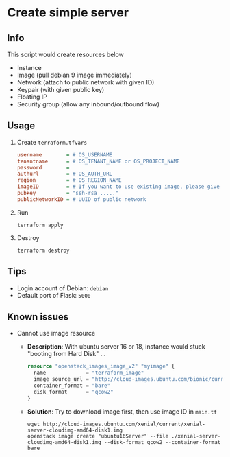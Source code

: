 # Create simple server

## Info

This script would create resources below
* Instance
* Image (pull debian 9 image immediately)
* Network (attach to public network with given ID)
* Keypair (with given public key)
* Floating IP
* Security group (allow any inbound/outbound flow)

## Usage

1. Create `terraform.tfvars`
    ```ini
    username        = # OS_USERNAME
    tenantname      = # OS_TENANT_NAME or OS_PROJECT_NAME
    password        =
    authurl         = # OS_AUTH_URL
    region          = # OS_REGION_NAME
    imageID         = # If you want to use existing image, please give UUID of image
    pubkey          = "ssh-rsa ....."
    publicNetworkID = # UUID of public network
    ```
2. Run
    ```
    terraform apply
    ```
3. Destroy
   ```
   terraform destroy
   ```

## Tips

* Login account of Debian: `debian`
* Default port of Flask: `5000`

## Known issues

* Cannot use image resource
  * **Description**:
    With ubuntu server 16 or 18, instance would stuck "booting from Hard Disk" ...
      ```tf
      resource "openstack_images_image_v2" "myimage" {
        name             = "terraform_image"
        image_source_url = "http://cloud-images.ubuntu.com/bionic/current/bionic-server-cloudimg-arm64.img"
        container_format = "bare"
        disk_format      = "qcow2"
      }
      ```

  * **Solution**:
  Try to download image first, then use image ID in `main.tf`
      ```
      wget http://cloud-images.ubuntu.com/xenial/current/xenial-server-cloudimg-amd64-disk1.img
      openstack image create "ubuntu16Server" --file ./xenial-server-cloudimg-amd64-disk1.img --disk-format qcow2 --container-format bare
      ```
